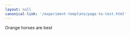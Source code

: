 ```yaml
---
layout: null
canonical-link: '/experiment-template/page-to-test.html'
---
```


Orange horses are best